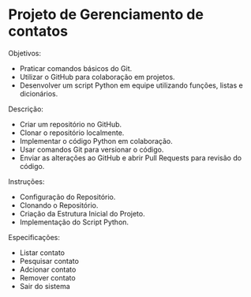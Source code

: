 # Projeto de Gerenciamento de contatos

Objetivos:
- Praticar comandos básicos do Git.
- Utilizar o GitHub para colaboração em projetos.
- Desenvolver um script Python em equipe utilizando funções, listas e dicionários.

Descrição:
- Criar um repositório no GitHub.
- Clonar o repositório localmente.
- Implementar o código Python em colaboração.
- Usar comandos Git para versionar o código.
- Enviar as alterações ao GitHub e abrir Pull Requests para revisão do código.

Instruções:
- Configuração do Repositório.
- Clonando o Repositório.
- Criação da Estrutura Inicial do Projeto.
- Implementação do Script Python.

Especificações:
- Listar contato
- Pesquisar contato
- Adcionar contato
- Remover contato
- Sair do sistema

